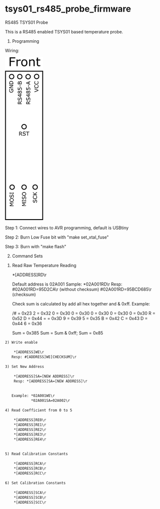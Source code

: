 # tsys01_rs485_probe_firmware

RS485 TSYS01 Probe

This is a RS485 enabled TSYS01 based temperature probe.

1. Programming

Wiring:

<img src="https://raw.githubusercontent.com/graftel/tsys01_rs485_probe_firmware/master/res/wiring.png" width="126" height="537" />





 
 Step 1: Connect wires to AVR programming, default is USBtiny
 
 Step 2: Burn Low Fuse bit with "make set_xtal_fuse"
 
 Step 3: Burn with "make flash"
 
 2. Command Sets
   1)  Read Raw Temperature Reading
		
		*[ADDRESS]RD\r    
		
		Default address is 02A001
		Sample: *02A001RD\r
		Resp:   #02A001RD=95D2CA\r   (without checksum)
	            #02A001RD=95BCD685\r (checksum)
				
				
		Check sum is calculated by add all hex together and & 0xff.
		Example:
		
		/# = 0x23
		2 = 0x32
		0 = 0x30
		0 = 0x30
		0 = 0x30
		0 = 0x30
		0 = 0x30
		R = 0x52
		D = 0x44
		= = 0x3D
		9 = 0x39
		5 = 0x35
		B = 0x42
		C = 0x43
		D = 0x44
		6 = 0x36
		
		Sum = 0x385
		Sum = Sum & 0xff;
		Sum = 0x85
				
	2) Write enable
		
		*[ADDRESS]WE\r 
	   Resp: #[ADDRESS]WE[CHECKSUM]\r
	   
	3) Set New Address
	
		*[ADDRESS]SA=[NEW ADDRESS]\r
		Resp: *[ADDRESS]SA=[NEW ADDRESS]\r
	   
	   
	   Example: *02A001WE\r
				*02A001SA=02A002\r

	4) Read Coefficient from 0 to 5
		
		*[ADDRESS]RE0\r
	    *[ADDRESS]RE1\r
		*[ADDRESS]RE2\r
		*[ADDRESS]RE3\r
		*[ADDRESS]RE4\r
		
		
	5) Read Calibration Constants
		
		*[ADDRESS]RCA\r
		*[ADDRESS]RCB\r
		*[ADDRESS]RCC\r
		
	6) Set Calibration Constants
		
		*[ADDRESS]SCA\r
		*[ADDRESS]SCB\r
		*[ADDRESS]SCC\r

